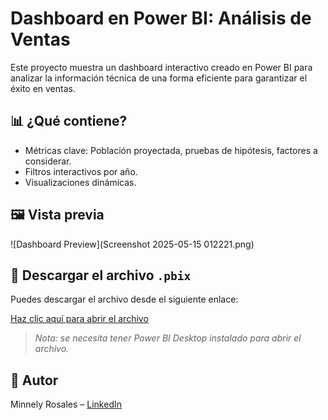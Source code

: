 # Dashboard en Power BI: Análisis de Ventas
Este proyecto muestra un dashboard interactivo creado en Power BI para analizar la información técnica de una forma eficiente para garantizar el éxito en ventas.

## 📊 ¿Qué contiene?

- Métricas clave: Población proyectada, pruebas de hipótesis, factores a considerar.
- Filtros interactivos por año.
- Visualizaciones dinámicas.

## 🖼️ Vista previa

![Dashboard Preview](Screenshot 2025-05-15 012221.png)

## 🔗 Descargar el archivo `.pbix`

Puedes descargar el archivo desde el siguiente enlace:

[Haz clic aquí para abrir el archivo](https://www.dropbox.com/scl/fi/4hqccd7zc6a31aos9hokf/VW-MRV.pbix?rlkey=tkh3kngbnkaml6lfrdxlslgxm&st=2lquub70&dl=0)

> *Nota: se necesita tener Power BI Desktop instalado para abrir el archivo.*

## 👤 Autor

Minnely Rosales – [LinkedIn](https://linkedin.com/in/minnelyrosales)
